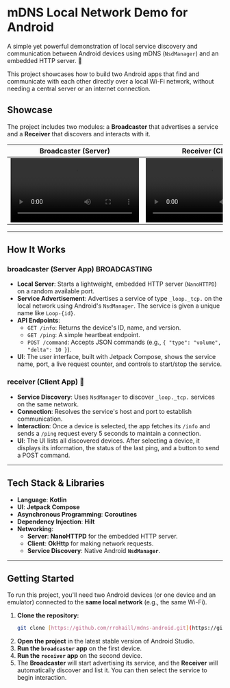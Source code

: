 # mDNS Local Network Demo for Android

A simple yet powerful demonstration of local service discovery and communication between Android devices using mDNS (`NsdManager`) and an embedded HTTP server. 📡

This project showcases how to build two Android apps that find and communicate with each other directly over a local Wi-Fi network, without needing a central server or an internet connection.

## Showcase

The project includes two modules: a **Broadcaster** that advertises a service and a **Receiver** that discovers and interacts with it.

| Broadcaster (Server) | Receiver (Client) |
|---|---|
| <video src="https://github.com/user-attachments/assets/b56cc2ac-7aba-4a54-8a22-87a77f3a618f" width="300"/> | <video src="https://github.com/user-attachments/assets/e0741ae0-9b75-4901-9ec6-1eb55ab978ee" width="300"/> |

---

## How It Works

### broadcaster (Server App)  BROADCASTING
* **Local Server**: Starts a lightweight, embedded HTTP server (`NanoHTTPD`) on a random available port.
* **Service Advertisement**: Advertises a service of type `_loop._tcp.` on the local network using Android's `NsdManager`. The service is given a unique name like `Loop-{id}`.
* **API Endpoints**:
    * `GET /info`: Returns the device's ID, name, and version.
    * `GET /ping`: A simple heartbeat endpoint.
    * `POST /command`: Accepts JSON commands (e.g., `{ "type": "volume", "delta": 10 }`).
* **UI**: The user interface, built with Jetpack Compose, shows the service name, port, a live request counter, and controls to start/stop the service.

### receiver (Client App) 📡
* **Service Discovery**: Uses `NsdManager` to discover `_loop._tcp.` services on the same network.
* **Connection**: Resolves the service's host and port to establish communication.
* **Interaction**: Once a device is selected, the app fetches its `/info` and sends a `/ping` request every 5 seconds to maintain a connection.
* **UI**: The UI lists all discovered devices. After selecting a device, it displays its information, the status of the last ping, and a button to send a POST command.

---

## Tech Stack & Libraries
* **Language**: **Kotlin**
* **UI**: **Jetpack Compose**
* **Asynchronous Programming**: **Coroutines**
* **Dependency Injection**: **Hilt**
* **Networking**:
    * **Server**: **NanoHTTPD** for the embedded HTTP server.
    * **Client**: **OkHttp** for making network requests.
    * **Service Discovery**: Native Android **`NsdManager`**.

---

## Getting Started

To run this project, you'll need two Android devices (or one device and an emulator) connected to the **same local network** (e.g., the same Wi-Fi).

1.  **Clone the repository:**
    ```bash
    git clone [https://github.com/rrohaill/mdns-android.git](https://github.com/rrohaill/mdns-android.git)
    ```
2.  **Open the project** in the latest stable version of Android Studio.
3.  **Run the `broadcaster` app** on the first device.
4.  **Run the `receiver` app** on the second device.
5.  The **Broadcaster** will start advertising its service, and the **Receiver** will automatically discover and list it. You can then select the service to begin interaction.
